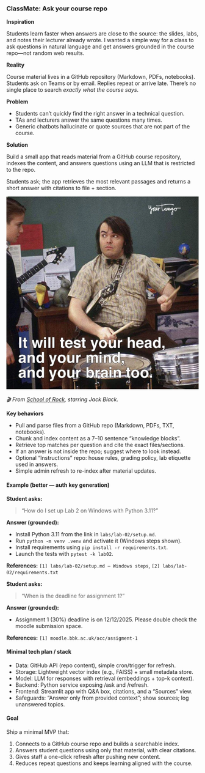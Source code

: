 ### ClassMate: Ask your course repo

**Inspiration**

Students learn faster when answers are close to the source: the slides, labs, and notes their lecturer already wrote. I wanted a simple way for a class to ask questions in natural language and get answers grounded in the course repo—not random web results.

**Reality**

Course material lives in a GitHub repository (Markdown, PDFs, notebooks). Students ask on Teams or by email. Replies repeat or arrive late. There’s no single place to search *exactly what the course says*.

**Problem**

- Students can’t quickly find the right answer in a technical question.
- TAs and lecturers answer the same questions many times.
- Generic chatbots hallucinate or quote sources that are not part of the course.

**Solution**

Build a small app that reads material from a GitHub course repository, indexes the content, and answers questions using an LLM that is restricted to the repo.

Students ask; the app retrieves the most relevant passages and returns a short answer with citations to file + section.

![school-of-rock](assets/school-of-rock.webp)

*🎬 From [School of Rock](https://www.imdb.com/title/tt0332379/), starring Jack Black.*

**Key behaviors**

- Pull and parse files from a GitHub repo (Markdown, PDFs, TXT, notebooks).
- Chunk and index content as a 7–10 sentence “knowledge blocks”.
- Retrieve top matches per question and cite the exact files/sections.
- If an answer is not inside the repo; suggest where to look instead.
- Optional “Instructions” repo: house rules, grading policy, lab etiquette used in answers.
- Simple admin refresh to re-index after material updates.

#### Example (better — auth key generation)

**Student asks:**

> “How do I set up Lab 2 on Windows with Python 3.11?”

**Answer (grounded):**

- Install Python 3.11 from the link in `labs/lab-02/setup.md`.
- Run `python -m venv .venv` and activate it (Windows steps shown).
- Install requirements using `pip install -r requirements.txt`.
- Launch the tests with `pytest -k lab02`.

**References:** `[1] labs/lab-02/setup.md — Windows steps`, `[2] labs/lab-02/requirements.txt`

**Student asks:**

> “When is the deadline for assignment 1?”

**Answer (grounded):**

- Assignment 1 (30%) deadline is on 12/12/2025. Please double check the moodle submission space.

**References:** `[1] moodle.bbk.ac.uk/acc/assigment-1`

#### Minimal tech plan / stack

- Data: GitHub API (repo content), simple cron/trigger for refresh.
- Storage: Lightweight vector index (e.g., FAISS) + small metadata store.
- Model: LLM for responses with retrieval (embeddings + top-k context).
- Backend: Python service exposing /ask and /refresh.
- Frontend: Streamlit app with Q&A box, citations, and a “Sources” view.
- Safeguards: “Answer only from provided context”; show sources; log unanswered topics.

#### Goal

Ship a minimal MVP that:

1. Connects to a GitHub course repo and builds a searchable index.
2. Answers student questions using only that material, with clear citations.
3. Gives staff a one-click refresh after pushing new content.
4. Reduces repeat questions and keeps learning aligned with the course.